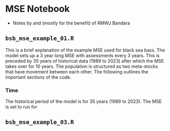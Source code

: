 # MSE Notebook

- Notes by and (mostly for the benefit) of RMWJ Bandara

## `bsb_mse_example_01.R`

This is a brief explanation of the example MSE used for black sea bass.
The model sets up a 3 year long MSE with assessments every 3 years. This is 
preceded by 35 years of historical data (1989 to 2023) after which the MSE 
takes over for 10 years. The population is structured as two meta-stocks that
have movement between each other. The following outlines the important
sections of the code.

### Time

The historical period of the model is for 35 years (1989 to 2023). The MSE is 
set to run for 


## `bsb_mse_example_03.R`

